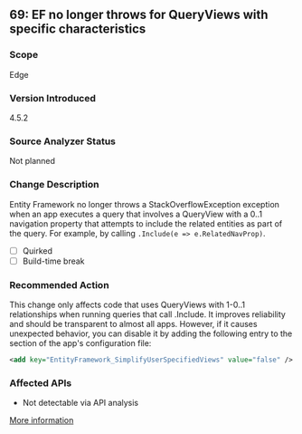 ## 69: EF no longer throws for QueryViews with specific characteristics

### Scope
Edge

### Version Introduced
4.5.2

### Source Analyzer Status
Not planned

### Change Description
Entity Framework no longer throws a StackOverflowException exception when an app executes a query that involves a QueryView with a 0..1 navigation property that attempts to include the related entities as part of the query. For example, by calling `.Include(e => e.RelatedNavProp)`. 

- [ ] Quirked
- [ ] Build-time break

### Recommended Action
This change only affects code that uses QueryViews with 1-0..1 relationships when running queries that call .Include. It improves reliability and should be transparent to almost all apps. However, if it causes unexpected behavior, you can disable it by adding the following entry to the <appSettings> section of the app's configuration file: 

```xml
<add key="EntityFramework_SimplifyUserSpecifiedViews" value="false" /> 
```

### Affected APIs
* Not detectable via API analysis

[More information](https://msdn.microsoft.com/en-us/library/dn720774(v=vs.110).aspx)
